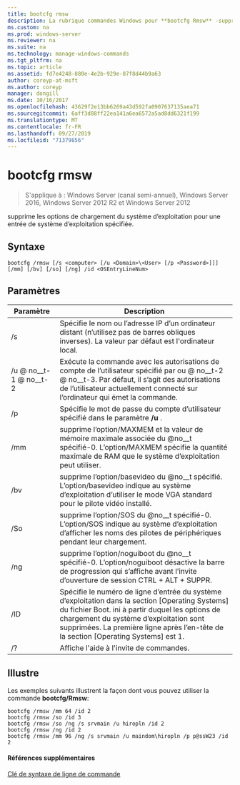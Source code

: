 ```yaml
---
title: bootcfg rmsw
description: La rubrique commandes Windows pour **bootcfg Rmsw** -supprime les options de chargement du système d’exploitation pour une entrée de système d’exploitation spécifiée.
ms.custom: na
ms.prod: windows-server
ms.reviewer: na
ms.suite: na
ms.technology: manage-windows-commands
ms.tgt_pltfrm: na
ms.topic: article
ms.assetid: fd7e4248-880e-4e2b-929e-87f8d44b9a63
author: coreyp-at-msft
ms.author: coreyp
manager: dongill
ms.date: 10/16/2017
ms.openlocfilehash: 43629f2e13bb6269a43d592fa0907637135aea71
ms.sourcegitcommit: 6aff3d88ff22ea141a6ea6572a5ad8dd6321f199
ms.translationtype: MT
ms.contentlocale: fr-FR
ms.lasthandoff: 09/27/2019
ms.locfileid: "71379856"
---
```

# <a name="bootcfg-rmsw"></a>bootcfg rmsw

>S'applique à : Windows Server (canal semi-annuel), Windows Server 2016, Windows Server 2012 R2 et Windows Server 2012

supprime les options de chargement du système d’exploitation pour une entrée de système d’exploitation spécifiée.

## <a name="syntax"></a>Syntaxe
```
bootcfg /rmsw [/s <computer> [/u <Domain>\<User> [/p <Password>]]] [/mm] [/bv] [/so] [/ng] /id <OSEntryLineNum>
```
## <a name="parameters"></a>Paramètres

|      Paramètre       |                                                                                                      Description                                                                                                       |
|----------------------|------------------------------------------------------------------------------------------------------------------------------------------------------------------------------------------------------------------------|
|    /s <computer>     |                                                   Spécifie le nom ou l’adresse IP d’un ordinateur distant (n’utilisez pas de barres obliques inverses). La valeur par défaut est l'ordinateur local.                                                   |
| /u <Domain> @ no__t-1 @ no__t-2  |          Exécute la commande avec les autorisations de compte de l’utilisateur spécifié par <User> ou <Domain> @ no__t-2 @ no__t-3. Par défaut, il s’agit des autorisations de l’utilisateur actuellement connecté sur l’ordinateur qui émet la commande.          |
|    /p <Password>     |                                                                 Spécifie le mot de passe du compte d’utilisateur spécifié dans le paramètre **/u** .                                                                  |
|         /mm          |           supprime l’option/MAXMEM et la valeur de mémoire maximale associée du @no__t spécifié-0. L’option/MAXMEM spécifie la quantité maximale de RAM que le système d’exploitation peut utiliser.            |
|         /bv          |                     supprime l’option/basevideo du @no__t spécifié. L’option/basevideo indique au système d’exploitation d’utiliser le mode VGA standard pour le pilote vidéo installé.                     |
|         /So          |                         supprime l’option/SOS du @no__t spécifié-0. L’option/SOS indique au système d’exploitation d’afficher les noms des pilotes de périphériques pendant leur chargement.                          |
|         /ng          |                         supprime l’option/noguiboot du @no__t spécifié-0. L’option/noguiboot désactive la barre de progression qui s’affiche avant l’invite d’ouverture de session CTRL + ALT + SUPPR.                          |
| /ID <OSEntryLineNum> | Spécifie le numéro de ligne d’entrée du système d’exploitation dans la section [Operating Systems] du fichier Boot. ini à partir duquel les options de chargement du système d’exploitation sont supprimées. La première ligne après l’en-tête de la section [Operating Systems] est 1. |
|          /?          |                                                                                          Affiche l'aide à l'invite de commandes.                                                                                          |

## <a name="BKMK_examples"></a>Illustre
Les exemples suivants illustrent la façon dont vous pouvez utiliser la commande **bootcfg/Rmsw**:
```
bootcfg /rmsw /mm 64 /id 2 
bootcfg /rmsw /so /id 3 
bootcfg /rmsw /so /ng /s srvmain /u hiropln /id 2 
bootcfg /rmsw /ng /id 2 
bootcfg /rmsw /mm 96 /ng /s srvmain /u maindom\hiropln /p p@ssW23 /id 2       
```
#### <a name="additional-references"></a>Références supplémentaires
[Clé de syntaxe de ligne de commande](command-line-syntax-key.md)
